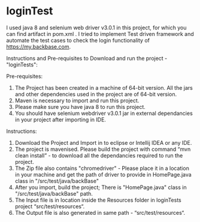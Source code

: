 # loginTest

I used java 8 and selenium web driver v3.0.1 in this project, for which you can find artifact in pom.xml . I tried to implement Test driven framework and automate the test cases to check the login functionality of https://my.backbase.com.

Instructions and Pre-requisites to Download and run the project - "loginTests":

Pre-requisites:

1.	The Project has been created in a machine of 64-bit version. All the jars and other dependencies used in the project are of 64-bit version.
2.	Maven is necessary to import and run this project.
3.  Please make sure you have java 8 to run this project.
4. You should have selenium webdriver v3.0.1 jar in external dependancies in your project after importing in IDE.

Instructions:

1.	Download the Project and Import in to eclipse or Intellij IDEA or any IDE.
2.	The project is mavenised. Please build the project with command “mvn clean install” - to download all the dependancies required to run the project. 
3.	The Zip file also contains "chromedriver" - Please place it in a location in your machine and get the path of driver to provide in HomePage.java class in "/src/test/java/backBase"
4.	After you import, build the project; There is "HomePage.java" class in "/src/test/java/backBase" path.
5.	The Input file is in location inside the Resources folder in loginTests project “src/test/resources“.
6.	The Output file is also generated in same path - “src/test/resources“.
